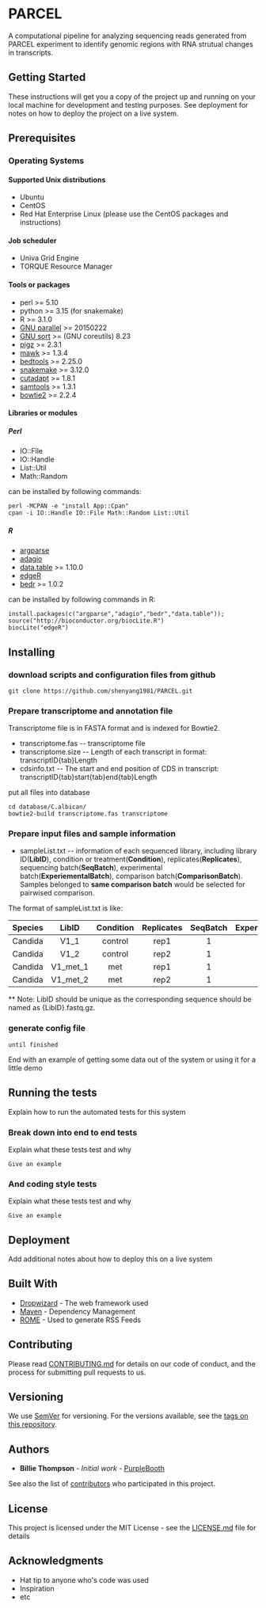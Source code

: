 # PARCEL

A computational pipeline for analyzing sequencing reads generated from PARCEL experiment to identify genomic regions with 
RNA strutual changes in transcripts.

## Getting Started

These instructions will get you a copy of the project up and running on your local machine for development and testing purposes. See deployment for notes on how to deploy the project on a live system.

## Prerequisites

### Operating Systems

#### Supported Unix distributions

- Ubuntu
- CentOS
- Red Hat Enterprise Linux (please use the CentOS packages and instructions)

#### Job scheduler

- Univa Grid Engine
- TORQUE Resource Manager

#### Tools or packages
- perl >= 5.10
- python >= 3.15 (for snakemake)
- R >= 3.1.0
- [GNU parallel](https://www.gnu.org/software/parallel/) >= 20150222
- [GNU sort](https://www.gnu.org/software/coreutils/coreutils.html) >= (GNU coreutils) 8.23
- [pigz](https://zlib.net/pigz/) >= 2.3.1
- [mawk](http://invisible-island.net/mawk/) >= 1.3.4
- [bedtools](https://github.com/arq5x/bedtools2) >= 2.25.0
- [snakemake](http://snakemake.readthedocs.io/en/stable/index.html) >= 3.12.0
- [cutadapt](http://cutadapt.readthedocs.io/en/stable/index.html) >= 1.8.1
- [samtools](http://www.htslib.org/doc/samtools.html) >= 1.3.1
- [bowtie2](http://bowtie-bio.sourceforge.net/bowtie2/) >= 2.2.4

#### Libraries or modules

##### Perl
- IO::File
- IO::Handle
- List::Util
- Math::Random

can be installed by following commands:

```
perl -MCPAN -e "install App::Cpan"
cpan -i IO::Handle IO::File Math::Random List::Util
```

##### R
- [argparse](https://cran.r-project.org/web/packages/argparse/index.html)
- [adagio](https://cran.r-project.org/package=adagio)
- [data.table](https://cran.r-project.org/web/packages/data.table/) >= 1.10.0
- [edgeR](https://bioconductor.org/packages/edgeR)
- [bedr](https://cran.r-project.org/web/packages/bedr) >= 1.0.2

can be installed by following commands in R:

```{r message = FALSE}
install.packages(c("argparse","adagio","bedr","data.table"));
source("http://bioconductor.org/biocLite.R")
biocLite("edgeR")
```
## Installing

### download scripts and configuration files from github

```
git clone https://github.com/shenyang1981/PARCEL.git
```
### Prepare transcriptome and annotation file

Transcriptome file is in FASTA format and is indexed for Bowtie2.

* transcriptome.fas -- transcriptome file
* transcriptome.size -- Length of each transcript in format: transcriptID{tab}Length
* cdsinfo.txt -- The start and end position of CDS in transcript: transcriptID{tab}start{tab}end{tab}Length

put all files into database
```
cd database/C.albican/
bowtie2-build transcriptome.fas transcriptome
```
### Prepare input files and sample information

* sampleList.txt -- information of each sequenced library, including library ID(**LibID**), condition or treatment(**Condition**), replicates(**Replicates**), sequencing batch(**SeqBatch**), experimental batch(**ExperiementalBatch**), comparison batch(**ComparisonBatch**). Samples belonged to **same comparison batch** would be selected for pairwised comparison. 

The format of sampleList.txt is like:

|Species|LibID|Condition|Replicates|SeqBatch|ExperiementalBatch|ComparisonBatch|
|-------|:-----:|:---------:|:----------:|:--------:|:------------------:|:---------------:|
|Candida|V1_1 |control  |rep1      |1       |1                 |batch1         |
|Candida|V1_2 |control  |rep2      |1       |1                 |batch1         |
|Candida|V1_met_1|met  |rep1      |1       |1                 |batch1         |
|Candida|V1_met_2|met  |rep2      |1       |1                 |batch1         |

** Note: LibID should be unique as the corresponding sequence should be named as {LibID}.fastq.gz.

### generate config file 

```
until finished
```

End with an example of getting some data out of the system or using it for a little demo

## Running the tests

Explain how to run the automated tests for this system

### Break down into end to end tests

Explain what these tests test and why

```
Give an example
```

### And coding style tests

Explain what these tests test and why

```
Give an example
```

## Deployment

Add additional notes about how to deploy this on a live system

## Built With

* [Dropwizard](http://www.dropwizard.io/1.0.2/docs/) - The web framework used
* [Maven](https://maven.apache.org/) - Dependency Management
* [ROME](https://rometools.github.io/rome/) - Used to generate RSS Feeds

## Contributing

Please read [CONTRIBUTING.md](https://gist.github.com/PurpleBooth/b24679402957c63ec426) for details on our code of conduct, and the process for submitting pull requests to us.

## Versioning

We use [SemVer](http://semver.org/) for versioning. For the versions available, see the [tags on this repository](https://github.com/your/project/tags). 

## Authors

* **Billie Thompson** - *Initial work* - [PurpleBooth](https://github.com/PurpleBooth)

See also the list of [contributors](https://github.com/your/project/contributors) who participated in this project.

## License

This project is licensed under the MIT License - see the [LICENSE.md](LICENSE.md) file for details

## Acknowledgments

* Hat tip to anyone who's code was used
* Inspiration
* etc
